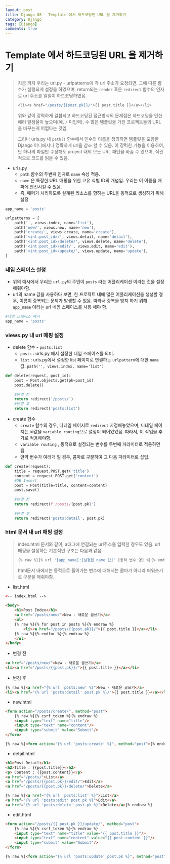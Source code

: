```yaml
---
layout: post
title: Django 08 - Template 에서 하드코딩된 URL 을 제거하기
category: Django
tags: [Django]
comments: true
---
```






# Template 에서 하드코딩된 URL 을 제거하기

> 지금 까지 우리는 url.py - urlpatterns에 각 url 주소가 요청되면, 그에 따른 함수가 실행되게 설정을 하였으며, return되는 `render` 혹은 `redirect` 함수의 인자로 url 주소를 일일이 하드코딩하였음. 
>
> ```PYTHON
> <li><a href="/posts/{{post.pk}}/">{{ post.title }}</a></li>    
> ```
>
> 위와 같이 강력하게 결합되고 하드코딩된 접근방식의 문제점은 하드코딩을 인한 에러 발생율이 높으며(예, `/` 미입력), 수 많은 템플릿을 가진 프로젝트들의 URL을 바꾸는게 어렵다는 것임.  
>
> 그러나 urls.py 내 `path()` 함수에서 인수의 이름을 정의하면 템플릿을 포함한 Django 어디에서나 명확하게 url을 참조 할 수 있음. 이 강력한 기능을 이용하여, 단 하나의 파일만 수정해도 project 내의 모든 URL 패턴을 바꿀 수 있으며, 직관적으로 코드를 읽을 수 있음.



- urls.py
  - `path` 함수의 두번째 인자로 `name` 속성 적용. 
  - `name` 은 특정한 URL 매핑을 위한 고유 식별 ID의 개념임. 우리는 이 이름을 매퍼에 반전시킬 수 있음.
  - 즉, 매퍼가 처리하도록 설계된 리소스를 향하는 URL을 동적으로 생성하기 위해 설정

```python
app_name = 'posts' 

urlpatterns = [
    path('', views.index, name='list'),
    path('new/', views.new, name='new'),    
    path('create/', views.create, name='create'),
    path('<int:post_id>/', views.detail, name='detail'),
    path('<int:post_id>/delete/', views.delete, name='delete'),
    path('<int:post_id>/edit/', views.edit, name='edit'),
    path('<int:post_id>/update/', views.update, name='update'),
]
```



### 네임 스페이스 설정

- 위의 예시에서 우리는  `url.py`의 주인이 `posts` 라는 어플리케이션 이라는 것을 설정 해줘야함.
- url의 name 값을 사용하다 보면, 한 프로젝트 내에 많은 어플리케이션을 생성할 경우, 이름이 중복되는 문제가 발생할 수 있음. 따라서 중복을 방지 하기 위해 `app_name` 이라는 url 네임 스페이스를 사용 해야 함.

```python
#네임 스페이스 예시
app_name = 'posts'
```



### views.py 내 url 매핑 설정

- delete 함수 - `posts:list` 
  - `posts` : urls.py 에서 설정한 네임 스페이스를 의미.
  - `list` : urls.py에서 설정한 list 페이지로 연결하는 `urlpattern`에 대한 `name` 값.
    `path('', views.index, name='list')`

```python
def delete(request, post_id):
    post = Post.objects.get(pk=post_id)
    post.delete()
    
	#변경 전
	return redirect('/posts/')
	#변경 후
    return redirect('posts:list')
```



- create 함수
  - `create` 함수의 경우, 디테일 페이지로 `redirect`  지정해놓았으며, 디테일 페이지는 id값을 `variable routing`으로 설정이 되어있었음. 따라서, 이 작업을 추가로 적용해야함.
  - `variable routing` , 동적으로 설정되는 변수를 두번째 파라미터로 적용하면 됨. 
  - 만약 변수가 여러개 일 경우, 콤마로 구분하여 그 다음 파라미터로 삽입.

```python
def create(request):
    title = request.POST.get('title')
    content = request.POST.get('content')
    #DB Insert
    post = Post(title=title, content=content)
    post.save()
    
    #변경 전
    return redirect(f'/posts/{post.pk}')
    
    #변경 후
    return redirect('posts:detail', post.pk)
```



### html 문서 내 url 매핑 설정

> index.html 문서와 같이,  a태그에 연결되는 url주소를 입력한 경우도 있음.  url 매핑을 설정하는 기본적인 구조는 다음과 같음.
> ```python
> {% raw %}{% url '[app_name]:[설정된 name 값]' [동적 변수 명] %}{% endraw %}
> ```
> html문서 내에서는 동적으로 들어가는 변수에 대해서는 콤마가 아니라 띄워쓰기로 구분을 해줘야함.



- list.html
```html
<-- index.html -->
    
<body>
    <h1>Post Index</h1>
    <a href="/posts/new/">New - 새로운 글쓰기</a>
    <ul>
    {% raw %}{% for post in posts %}{% endraw %}
        <li><a href="/posts/{{post.pk}}/">{{ post.title }}</a></li>    
    {% raw %}{% endfor %}{% endraw %}
    </ul>
</body>
```

- 변경 전
```html
<a href="/posts/new/">New - 새로운 글쓰기</a>
<li><a href="/posts/{{post.pk}}/">{{ post.title }}</a></li>    
```

- 변경 후
```html
{% raw %}<a href="{% url 'posts:new' %}">New - 새로운 글쓰기</a>
<li><a href="{% url 'posts:detail' post.pk %}/">{{ post.title }}</a></li>{% endraw %} 
```



- new.html

```html
<form action="/posts/create/", method="post">
    {% raw %}{% csrf_token %}{% endraw %}
    <input type="text" name="title"/>
    <input type="text" name="content"/>
    <input type="submit" value="Submit"/>
</form>
```

```html
{% raw %}<form action="{% url 'posts:create' %}", method="post">{% endraw %}
```



- detail.html

```html
<h1>Post Detail</h1>
<h2>Title : {{post.title}}</h2>
<p> Content : {{post.content}}</p>
<a href="/posts/">List</a>
<a href="/posts/{{post.pk}}/edit/">Edit</a>
<a href="/posts/{{post.pk}}/delete/">Delete</a>
```

```html
{% raw %}<a href="{% url 'posts:list' %}">List</a>
<a href="{% url 'posts:edit' post.pk %}">Edit</a>
<a href="{% url 'posts:delete' post.pk %}">Delete</a>{% endraw %}
```



- edit.html

```html
<form action="/posts/{{ post.pk }}/update/", method="post">
    {% raw %}{% csrf_token %}{% endraw %}
    <input type="text" name="title" value="{{ post.title }}"/>
    <input type="text" name="content" value="{{ post.content }}"/>
    <input type="submit" value="Submit"/>
</form>
```

```html
{% raw %}<form action="{% url 'posts:update' post.pk %}", method="post">{% endraw %}
```

